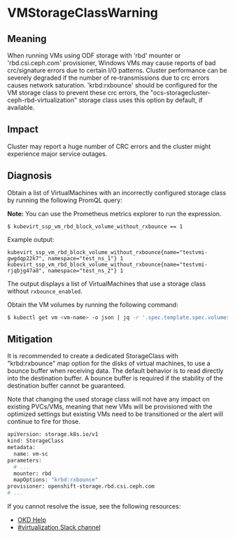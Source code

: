 # VMStorageClassWarning

## Meaning

When running VMs using ODF storage with 'rbd' mounter or 'rbd.csi.ceph.com'
provisioner, Windows VMs may cause reports of bad crc/signature errors due to
certain I/O patterns. Cluster performance can be severely degraded if the number
of re-transmissions due to crc errors causes network saturation. 'krbd:rxbounce'
should be configured for the VM storage class to prevent these crc errors, the
"ocs-storagecluster-ceph-rbd-virtualization" storage class uses this option by
default, if available.

## Impact

Cluster may report a huge number of CRC errors and the cluster might experience
major service outages.

## Diagnosis

Obtain a list of VirtualMachines with an incorrectly configured storage class by
running the following PromQL query:

<!--USstart-->
**Note:** You can use the Prometheus metrics explorer to run the expression.
<!--USend-->

<!--DS: **Note:** You can use the Openshift metrics explorer available at 'https://{OPENSHIFT_BASE_URL}/monitoring/query-browser'.-->

```promql
$ kubevirt_ssp_vm_rbd_block_volume_without_rxbounce == 1
```

Example output:

```plaintext
kubevirt_ssp_vm_rbd_block_volume_without_rxbounce{name="testvmi-gwgdqp22k7", namespace="test_ns_1"} 1
kubevirt_ssp_vm_rbd_block_volume_without_rxbounce{name="testvmi-rjqbjg47a8", namespace="test_ns_2"} 1
```

The output displays a list of VirtualMachines that use a storage class without
`rxbounce_enabled`.

Obtain the VM volumes by running the following command:

```bash
$ kubectl get vm <vm-name> -o json | jq -r '.spec.template.spec.volumes[] | if .dataVolume then "DataVolume - " + .dataVolume.name elif .persistentVolumeClaim then "PersistentVolumeClaim - " + .persistentVolumeClaim.claimName else empty end'
```

## Mitigation

It is recommended to create a dedicated StorageClass with "krbd:rxbounce" map
option for the disks of virtual machines, to use a bounce buffer when receiving
data. The default behavior is to read directly into the destination buffer. A
bounce buffer is required if the stability of the destination buffer cannot be
guaranteed.

Note that changing the used storage class will not have any impact on existing
PVCs/VMs, meaning that new VMs will be provisioned with the optimized settings
but existing VMs need to be transitioned or the alert will continue to fire for
those.

```bash
apiVersion: storage.k8s.io/v1
kind: StorageClass
metadata:
  name: vm-sc
parameters:
  # ...
  mounter: rbd
  mapOptions: "krbd:rxbounce"
provisioner: openshift-storage.rbd.csi.ceph.com
# ...
```

<!--USstart-->
If you cannot resolve the issue, see the following resources:

- [OKD Help](https://www.okd.io/help/)
- [#virtualization Slack channel](https://kubernetes.slack.com/channels/virtualization)
<!--USend-->

<!--DS: See [Optimizing ODF PersistentVolumes for Windows VMs](https://access.redhat.com/articles/6978371)
for details.-->

<!--DS: If you cannot resolve the issue, log in to the
[Customer Portal](https://access.redhat.com) and open a support case,
attaching the artifacts gathered during the diagnosis procedure.-->
